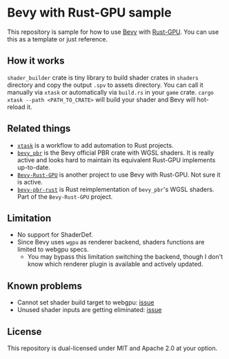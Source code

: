 # Bevy with Rust-GPU sample
This repository is sample for how to use [Bevy](https://bevyengine.org/) with [Rust-GPU](https://github.com/EmbarkStudios/rust-gpu).
You can use this as a template or just reference.

## How it works
`shader_builder` crate is tiny library to build shader crates in `shaders` directory and copy the output `.spv` to assets directory.
You can call it manually via `xtask` or automatically via `build.rs` in your `game` crate.
`cargo xtask --path <PATH_TO_CRATE>` will build your shader and Bevy will hot-reload it.

## Related things
* [`xtask`](https://github.com/matklad/cargo-xtask) is a workflow to add automation to Rust projects.
* [`bevy_pbr`](https://github.com/bevyengine/bevy/tree/main/crates/bevy_pbr) is the Bevy official PBR crate with WGSL shaders.
    It is really active and looks hard to maintain its equivalent Rust-GPU implements up-to-date.
* [`Bevy-Rust-GPU`](https://github.com/Bevy-Rust-GPU) is another project to use Bevy with Rust-GPU. Not sure it is active.
* [`bevy-pbr-rust`](https://github.com/Bevy-Rust-GPU/bevy-pbr-rust) is Rust reimplementation of `bevy_pbr`'s WGSL shaders.
    Part of the `Bevy-Rust-GPU` project.

## Limitation
* No support for ShaderDef.
* Since Bevy uses `wgpu` as renderer backend, shaders functions are limited to webgpu specs.
  - You may bypass this limitation switching the backend, though I don't know which renderer plugin is available and actively updated.

## Known problems
* Cannot set shader build target to webgpu: [issue](https://github.com/hyranno/bevy_with_rust_gpu_sample/issues/2)
* Unused shader inputs are getting eliminated: [issue](https://github.com/hyranno/bevy_with_rust_gpu_sample/issues/3)

## License
This repository is dual-licensed under MIT and Apache 2.0 at your option.

